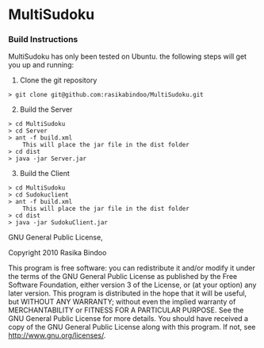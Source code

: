 # MultiSudoku #

### Build Instructions ###

MultiSudoku has only been tested on Ubuntu. the following steps will get you up and running:

  1. Clone the git repository

	> git clone git@github.com:rasikabindoo/MultiSudoku.git 

  2. Build the Server

	> cd MultiSudoku
	> cd Server
	> ant -f build.xml
		This will place the jar file in the dist folder
	> cd dist
	> java -jar Server.jar

  3. Build the Client

	> cd MultiSudoku
	> cd Sudokuclient
	> ant -f build.xml
		This will place the jar file in the dist folder
	> cd dist
	> java -jar SudokuClient.jar



GNU General Public License,

Copyright 2010 Rasika Bindoo

This program is free software: you can redistribute it and/or modify it under the terms of the GNU General Public License as published by the Free Software Foundation, either version 3 of the License, or (at your option) any later version. This program is distributed in the hope that it will be useful, but WITHOUT ANY WARRANTY; without even the implied warranty of MERCHANTABILITY or FITNESS FOR A PARTICULAR PURPOSE.  See the GNU General Public License for more details. You should have received a copy of the GNU General Public License along with this program.  If not, see <http://www.gnu.org/licenses/>.

